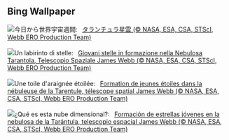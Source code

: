## Bing Wallpaper
![](https://www.bing.com/th?id=OHR.TarantulaNebula_JA-JP8062980549_UHD.jpg&w=1000)今日から世界宇宙週間:&nbsp;&ensp;[タランチュラ星雲 (© NASA, ESA, CSA, STScI, Webb ERO Production Team)](https://www.bing.com/th?id=OHR.TarantulaNebula_JA-JP8062980549_UHD.jpg)
<br><br/>
![](https://www.bing.com/th?id=OHR.TarantulaNebula_IT-IT1696643757_UHD.jpg&w=1000)Un labirinto di stelle:&nbsp;&ensp;[Giovani stelle in formazione nella Nebulosa Tarantola, Telescopio Spaziale James Webb (© NASA, ESA, CSA, STScI, Webb ERO Production Team)](https://www.bing.com/th?id=OHR.TarantulaNebula_IT-IT1696643757_UHD.jpg)
<br><br/>
![](https://www.bing.com/th?id=OHR.TarantulaNebula_FR-FR8497599803_UHD.jpg&w=1000)Une toile d'araignée étoilée:&nbsp;&ensp;[Formation de jeunes étoiles dans la nébuleuse de la Tarentule, télescope spatial James Webb (© NASA, ESA, CSA, STScI, Webb ERO Production Team)](https://www.bing.com/th?id=OHR.TarantulaNebula_FR-FR8497599803_UHD.jpg)
<br><br/>
![](https://www.bing.com/th?id=OHR.TarantulaNebula_ES-ES1450362771_UHD.jpg&w=1000)¿Qué es esta nube dimensional?:&nbsp;&ensp;[Formación de estrellas jóvenes en la nebulosa de la Tarántula, telescopio espacial James Webb (© NASA, ESA, CSA, STScI, Webb ERO Production Team)](https://www.bing.com/th?id=OHR.TarantulaNebula_ES-ES1450362771_UHD.jpg)
<br><br/>
